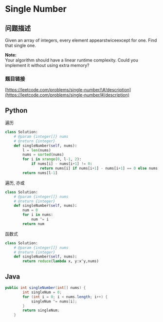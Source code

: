 # Single Number

## 问题描述

Given an array of integers, every element appearstwiceexcept for one. Find that single one.

**Note:**  
Your algorithm should have a linear runtime complexity. Could you implement it without using extra memory?

### 题目链接

[https://leetcode.com/problems/single-number/\#/description](https://leetcode.com/problems/single-number/#/description)

## Python

遍历

```python
class Solution:
    # @param {integer[]} nums
    # @return {integer}
    def singleNumber(self, nums):
        l = len(nums)
        nums = sorted(nums)
        for i in xrange(0, l-1, 2):
            if nums[i] - nums[i+1] != 0:
                return nums[i] if nums[i+1] - nums[i+1] == 0 else nums[i+1]
        return nums[l-1]
```

遍历, 亦或

```python
class Solution:
    # @param {integer[]} nums
    # @return {integer}
    def singleNumber(self, nums):
        num = 0
        for i in nums:
            num ^= i
        return num
```

函数式

```python
class Solution:
    # @param {integer[]} nums
    # @return {integer}
    def singleNumber(self, nums):
        return reduce(lambda x, y:x^y,nums)
```

## Java

```java
public int singleNumber(int[] nums) {
        int singleNum = 0;
        for (int i = 0; i < nums.length; i++) {
            singleNum ^= nums[i];
        }
        return singleNum;
    }
```

